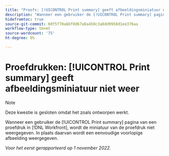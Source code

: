 ```yaml
---
title: "Proofs: [!UICONTROL Print summary] geeft afbeeldingsminiatuur niet weer"
description: "Wanneer een gebruiker de [!UICONTROL Print summary] pagina van een proefdruk in [!DNL Workfront], wordt de miniatuur van de proefdruk niet weergegeven. In plaats daarvan wordt een eenvoudige voorlopige afbeelding weergegeven."
hidefromtoc: true
source-git-commit: 60f5f70a6bf8d67a8a450c3a8dd9950d1ee376aa
workflow-type: tm+mt
source-wordcount: '75'
ht-degree: 0%

---
```



# Proefdrukken: [!UICONTROL Print summary] geeft afbeeldingsminiatuur niet weer

<!--This is on both the WF and WFP TOCs-->

>[!NOTE]
>
>Deze kwestie is gesloten omdat het zoals ontworpen werkt.

Wanneer een gebruiker de [!UICONTROL Print summary] pagina van een proefdruk in [!DNL Workfront], wordt de miniatuur van de proefdruk niet weergegeven. In plaats daarvan wordt een eenvoudige voorlopige afbeelding weergegeven.

_Voor het eerst gerapporteerd op 1 november 2022._

